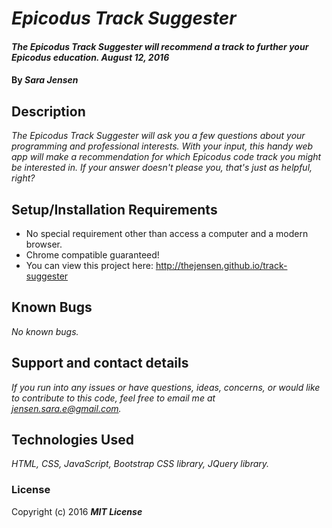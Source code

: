 # _Epicodus Track Suggester_

#### _The Epicodus Track Suggester will recommend a track to further your Epicodus education. August 12, 2016_

#### By _**Sara Jensen**_

## Description

_The Epicodus Track Suggester will ask you a few questions about your programming and professional interests. With your input, this handy web app will make a recommendation for which Epicodus code track you might be interested in. If your answer doesn't please you, that's just as helpful, right?_

## Setup/Installation Requirements

* No special requirement other than access a computer and a modern browser.
* Chrome compatible guaranteed!
* You can view this project here: http://thejensen.github.io/track-suggester

## Known Bugs

_No known bugs._

## Support and contact details

_If you run into any issues or have questions, ideas, concerns, or would like to contribute to this code, feel free to email me at jensen.sara.e@gmail.com._

## Technologies Used

_HTML, CSS, JavaScript, Bootstrap CSS library, JQuery library._

### License

Copyright (c) 2016 **_MIT License_**
